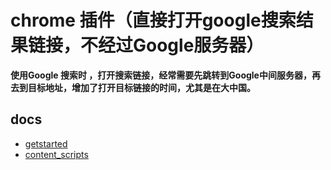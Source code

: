 # chrome 插件（直接打开google搜索结果链接，不经过Google服务器）

**使用Google 搜索时 ，打开搜索链接，经常需要先跳转到Google中间服务器，再去到目标地址，增加了打开目标链接的时间，尤其是在大中国。**


## docs

+ [getstarted](https://developer.chrome.com/extensions/getstarted.html)
+ [content_scripts](https://developer.chrome.com/extensions/content_scripts.html)